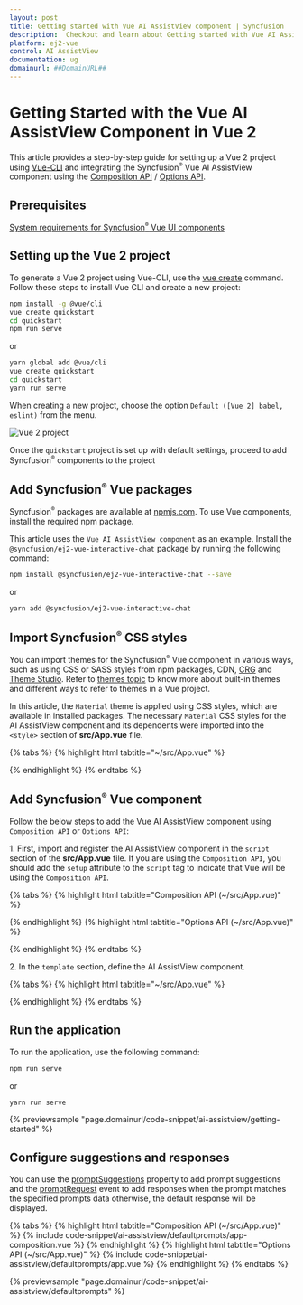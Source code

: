 ```yaml
---
layout: post
title: Getting started with Vue AI AssistView component | Syncfusion
description:  Checkout and learn about Getting started with Vue AI AssistView component of Syncfusion Essential JS 2 and more details.
platform: ej2-vue
control: AI AssistView
documentation: ug
domainurl: ##DomainURL##
---
```


# Getting Started with the Vue AI AssistView Component in Vue 2

This article provides a step-by-step guide for setting up a Vue 2 project using [Vue-CLI](https://cli.vuejs.org/) and integrating the Syncfusion<sup style="font-size:70%">&reg;</sup> Vue AI AssistView component using the [Composition API](https://vuejs.org/guide/introduction.html#composition-api) / [Options API](https://vuejs.org/guide/introduction.html#options-api).

## Prerequisites

[System requirements for Syncfusion<sup style="font-size:70%">&reg;</sup> Vue UI components](https://ej2.syncfusion.com/vue/documentation/system-requirements)

## Setting up the Vue 2 project

To generate a Vue 2 project using Vue-CLI, use the [vue create](https://cli.vuejs.org/#getting-started) command. Follow these steps to install Vue CLI and create a new project:

```bash
npm install -g @vue/cli
vue create quickstart
cd quickstart
npm run serve
```

or

```bash
yarn global add @vue/cli
vue create quickstart
cd quickstart
yarn run serve
```

When creating a new project, choose the option `Default ([Vue 2] babel, eslint)` from the menu.

<img src="https://ej2.syncfusion.com/vue/documentation/appearance/images/vue2-terminal.png" alt="Vue 2 project">

Once the `quickstart` project is set up with default settings, proceed to add Syncfusion<sup style="font-size:70%">&reg;</sup> components to the project

## Add Syncfusion<sup style="font-size:70%">&reg;</sup> Vue packages

Syncfusion<sup style="font-size:70%">&reg;</sup> packages are available at [npmjs.com](https://www.npmjs.com/search?q=ej2-vue). To use Vue components, install the required npm package.

This article uses the `Vue AI AssistView component` as an example. Install the `@syncfusion/ej2-vue-interactive-chat` package by running the following command:

```bash
npm install @syncfusion/ej2-vue-interactive-chat --save
```
or

```bash
yarn add @syncfusion/ej2-vue-interactive-chat
```

## Import Syncfusion<sup style="font-size:70%">&reg;</sup> CSS styles

You can import themes for the Syncfusion<sup style="font-size:70%">&reg;</sup> Vue component in various ways, such as using CSS or SASS styles from npm packages, CDN, [CRG](https://ej2.syncfusion.com/javascript/documentation/common/custom-resource-generator) and [Theme Studio](https://ej2.syncfusion.com/vue/documentation/appearance/theme-studio). Refer to [themes topic](https://ej2.syncfusion.com/vue/documentation/appearance/theme) to know more about built-in themes and different ways to refer to themes in a Vue project.

In this article, the `Material` theme is applied using CSS styles, which are available in installed packages. The necessary `Material` CSS styles for the AI AssistView component and its dependents were imported into the `<style>` section of **src/App.vue** file.

{% tabs %}
{% highlight html tabtitle="~/src/App.vue" %}

<style>
@import "../node_modules/@syncfusion/ej2-base/styles/material.css";
@import "../node_modules/@syncfusion/ej2-inputs/styles/material.css";
@import "../node_modules/@syncfusion/ej2-navigations/styles/material.css";
@import "../node_modules/@syncfusion/ej2-notifications/styles/material.css";
@import "../node_modules/@syncfusion/ej2-interactive-chat/styles/material.css";
</style>

{% endhighlight %}
{% endtabs %}

## Add Syncfusion<sup style="font-size:70%">&reg;</sup> Vue component

Follow the below steps to add the Vue AI AssistView component using `Composition API` or `Options API`:

1\. First, import and register the AI AssistView component in the `script` section of the **src/App.vue** file. If you are using the `Composition API`, you should add the `setup` attribute to the `script` tag to indicate that Vue will be using the `Composition API`.

{% tabs %}
{% highlight html tabtitle="Composition API (~/src/App.vue)" %}

<script setup>
  import { AIAssistViewComponent as EjsAiassistview } from "@syncfusion/ej2-vue-interactive-chat";
</script>

{% endhighlight %}
{% highlight html tabtitle="Options API (~/src/App.vue)" %}

<script>
import { AIAssistViewComponent } from "@syncfusion/ej2-vue-interactive-chat";

export default {
  components: {
    'ejs-aiassistview': AIAssistViewComponent
  },
  data () {
    return {
    }
  }
}
</script>

{% endhighlight %}
{% endtabs %}

2\. In the `template` section, define the AI AssistView component.

{% tabs %}
{% highlight html tabtitle="~/src/App.vue" %}

<template>
  <div id="app">
    <div id='container' style="height: 300px; width:500px;">
      <br>
      <ejs-aiassistview></ejs-aiassistview>
    </div>
  </div>
</template>

{% endhighlight %}
{% endtabs %}

## Run the application

To run the application, use the following command:

```bash
npm run serve
```

or

```bash
yarn run serve
```

{% previewsample "page.domainurl/code-snippet/ai-assistview/getting-started" %}

## Configure suggestions and responses

You can use the [promptSuggestions](../api/ai-assistview/#promptsuggestions) property to add prompt suggestions and the [promptRequest](../api/ai-assistview/#promptrequest) event to add responses when the prompt matches the specified prompts data otherwise, the default response will be displayed.

{% tabs %}
{% highlight html tabtitle="Composition API (~/src/App.vue)" %}
{% include code-snippet/ai-assistview/defaultprompts/app-composition.vue %}
{% endhighlight %}
{% highlight html tabtitle="Options API (~/src/App.vue)" %}
{% include code-snippet/ai-assistview/defaultprompts/app.vue %}
{% endhighlight %}
{% endtabs %}
  
{% previewsample "page.domainurl/code-snippet/ai-assistview/defaultprompts" %}
